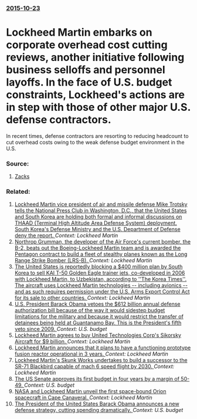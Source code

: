 ### [2015-10-23](/news/2015/10/23/index.md)

# Lockheed Martin embarks on corporate overhead cost cutting reviews, another initiative following business selloffs and personnel layoffs. In the face of U.S. budget constraints, Lockheed's actions are in step with those of other major U.S. defense contractors. 

In recent times, defense contractors are resorting to reducing headcount to cut overhead costs owing to the weak defense budget environment in the U.S.


### Source:

1. [Zacks](http://www.zacks.com/stock/news/194641/lockheed-martin-to-cut-overhead-costs-amid-tepid-budget)

### Related:

1. [Lockheed Martin vice president of air and missile defense Mike Trotsky tells the National Press Club in Washington, D.C., that the United States and South Korea are holding both formal and informal discussions on THAAD (Terminal High Altitude Area Defense System) deployment. South Korea's Defense Ministry and the U.S. Department of Defense deny the report. ](/news/2015/10/29/lockheed-martin-vice-president-of-air-and-missile-defense-mike-trotsky-tells-the-national-press-club-in-washington-d-c-that-the-united-st.md) _Context: Lockheed Martin_
2. [Northrop Grumman, the developer of the Air Force's current bomber, the B-2, beats out the Boeing-Lockheed Martin team and is awarded the Pentagon contract to build a fleet of stealthy planes known as the Long Range Strike Bomber (LRS-B). ](/news/2015/10/27/northrop-grumman-the-developer-of-the-air-force-s-current-bomber-the-b-2-beats-out-the-boeing-lockheed-martin-team-and-is-awarded-the-pen.md) _Context: Lockheed Martin_
3. [The United States is reportedly blocking a $400 million plan by South Korea to sell KAI T-50 Golden Eagle trainer jets, co-developed in 2006 with Lockheed Martin, to Uzbekistan, according to ''The Korea Times''. The aircraft uses Lockheed Martin technologies -- including avionics -- and as such requires permission under the U.S. Arms Export Control Act for its sale to other countries. ](/news/2015/10/26/the-united-states-is-reportedly-blocking-a-400-million-plan-by-south-korea-to-sell-kai-t-50-golden-eagle-trainer-jets-co-developed-in-2006.md) _Context: Lockheed Martin_
4. [U.S. President Barack Obama vetoes the $612 billion annual defense authorization bill because of the way it would sidestep budget limitations for the military and because it would restrict the transfer of detainees being held at Guantanamo Bay. This is the President's fifth veto since 2009. ](/news/2015/10/22/u-s-president-barack-obama-vetoes-the-612-billion-annual-defense-authorization-bill-because-of-the-way-it-would-sidestep-budget-limitation.md) _Context: U.S. budget_
5. [Lockheed Martin agrees to buy United Technologies Corp's Sikorsky Aircraft for $9 billion. ](/news/2015/07/20/lockheed-martin-agrees-to-buy-united-technologies-corp-s-sikorsky-aircraft-for-9-billion.md) _Context: Lockheed Martin_
6. [Lockheed Martin announces that it plans to have a functioning prototype fusion reactor operational in 3 years. ](/news/2014/10/24/lockheed-martin-announces-that-it-plans-to-have-a-functioning-prototype-fusion-reactor-operational-in-3-years.md) _Context: Lockheed Martin_
7. [Lockheed Martin's Skunk Works undertakes to build a successor to the SR-71 Blackbird capable of mach 6 speed flight by 2030. ](/news/2013/11/4/lockheed-martin-s-skunk-works-undertakes-to-build-a-successor-to-the-sr-71-blackbird-capable-of-mach-6-speed-flight-by-2030.md) _Context: Lockheed Martin_
8. [The US Senate approves its first budget in four years by a margin of 50-49. ](/news/2013/03/23/the-us-senate-approves-its-first-budget-in-four-years-by-a-margin-of-50a49.md) _Context: U.S. budget_
9. [NASA and Lockheed Martin unveil the first space-bound Orion spacecraft in Cape Canaveral. ](/news/2012/07/2/nasa-and-lockheed-martin-unveil-the-first-space-bound-orion-spacecraft-in-cape-canaveral.md) _Context: Lockheed Martin_
10. [The President of the United States Barack Obama announces a new defense strategy, cutting spending dramatically. ](/news/2012/01/5/the-president-of-the-united-states-barack-obama-announces-a-new-defense-strategy-cutting-spending-dramatically.md) _Context: U.S. budget_
